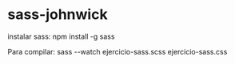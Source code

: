 # sass-johnwick

instalar sass: npm install -g sass

Para compilar: sass --watch ejercicio-sass.scss ejercicio-sass.css
